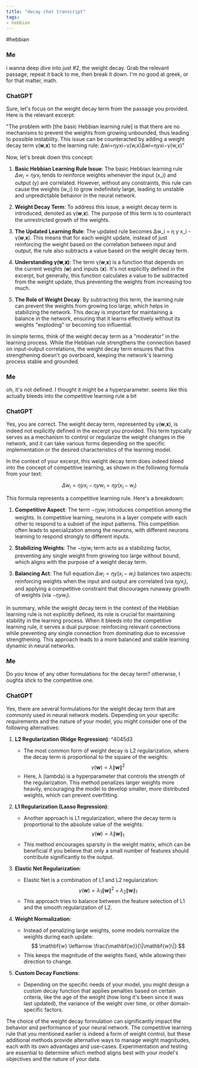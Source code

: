 ```yaml
---
title: "decay chat transcript"
tags:
- hebbian
---
```

#hebbian  
### Me
i wanna deep dive into just #2, the weight decay. Grab the relevant passage, repeat it back to me, then break it down. I'm no good at greek, or for that matter, math.

### ChatGPT

Sure, let's focus on the weight decay term from the passage you provided. Here is the relevant excerpt:

"The problem with \[the basic Hebbian learning rule\] is that there are no mechanisms to prevent the weights from growing unbounded, thus leading to possible instability. This issue can be counteracted by adding a weight decay term γ(𝐰,𝐱) to the learning rule: Δwi=ηyxi−γ(w,x)Δwi​=ηyxi​−γ(w,x)"

Now, let's break down this concept:

1. **Basic Hebbian Learning Rule Issue**: The basic Hebbian learning rule $Δw_i = η y x_i$ tends to reinforce weights whenever the input (x_i) and output (y) are correlated. However, without any constraints, this rule can cause the weights (w_i) to grow indefinitely large, leading to unstable and unpredictable behavior in the neural network.
    
2. **Weight Decay Term**: To address this issue, a weight decay term is introduced, denoted as γ(𝐰,𝐱). The purpose of this term is to counteract the unrestricted growth of the weights.
    
3. **The Updated Learning Rule**: The updated rule becomes Δw_i = η y x_i - γ(𝐰,𝐱). This means that for each weight update, instead of just reinforcing the weight based on the correlation between input and output, the rule also subtracts a value based on the weight decay term.
    
4. **Understanding γ(𝐰,𝐱)**: The term γ(𝐰,𝐱) is a function that depends on the current weights (𝐰) and inputs (𝐱). It's not explicitly defined in the excerpt, but generally, this function calculates a value to be subtracted from the weight update, thus preventing the weights from increasing too much.
    
5. **The Role of Weight Decay**: By subtracting this term, the learning rule can prevent the weights from growing too large, which helps in stabilizing the network. This decay is important for maintaining a balance in the network, ensuring that it learns effectively without its weights "exploding" or becoming too influential.
    

In simple terms, think of the weight decay term as a "moderator" in the learning process. While the Hebbian rule strengthens the connection based on input-output correlations, the weight decay term ensures that this strengthening doesn't go overboard, keeping the network's learning process stable and grounded.

### Me

oh, it's not defined. I thought it might be a hyperparameter. seems like this actually bleeds into the competitive learning rule a bit

### ChatGPT
Yes, you are correct. The weight decay term, represented by γ(𝐰,𝐱), is indeed not explicitly defined in the excerpt you provided. This term typically serves as a mechanism to control or regularize the weight changes in the network, and it can take various forms depending on the specific implementation or the desired characteristics of the learning model.

In the context of your excerpt, this weight decay term does indeed bleed into the concept of competitive learning, as shown in the following formula from your text:

$$ \Delta w_i = \eta y x_i - \eta y w_i = \eta y (x_i - w_i) $$

This formula represents a competitive learning rule. Here's a breakdown:

1. **Competitive Aspect**: The term $- \eta y w_i$ introduces competition among the weights. In competitive learning, neurons in a layer compete with each other to respond to a subset of the input patterns. This competition often leads to specialization among the neurons, with different neurons learning to respond strongly to different inputs.

2. **Stabilizing Weights**: The $- \eta y w_i$ term acts as a stabilizing factor, preventing any single weight from growing too large without bound, which aligns with the purpose of a weight decay term.

3. **Balancing Act**: The full equation $\Delta w_i = \eta y (x_i - w_i)$ balances two aspects: reinforcing weights when the input and output are correlated (via $\eta y x_i$), and applying a competitive constraint that discourages runaway growth of weights (via $- \eta y w_i$).

In summary, while the weight decay term in the context of the Hebbian learning rule is not explicitly defined, its role is crucial for maintaining stability in the learning process. When it bleeds into the competitive learning rule, it serves a dual purpose: reinforcing relevant connections while preventing any single connection from dominating due to excessive strengthening. This approach leads to a more balanced and stable learning dynamic in neural networks.

### Me

Do *you* know of any other formulations for the decay term? otherwise, I oughta stick to the competitive one.

### ChatGPT

Yes, there are several formulations for the weight decay term that are commonly used in neural network models. Depending on your specific requirements and the nature of your model, you might consider one of the following alternatives:

1. **L2 Regularization (Ridge Regression)**: ^4045d3
   - The most common form of weight decay is L2 regularization, where the decay term is proportional to the square of the weights:
     $$ \gamma(\mathbf{w}) = \lambda \|\mathbf{w}\|^2 $$
   - Here, λ (lambda) is a hyperparameter that controls the strength of the regularization. This method penalizes larger weights more heavily, encouraging the model to develop smaller, more distributed weights, which can prevent overfitting.

2. **L1 Regularization (Lasso Regression)**:
   - Another approach is L1 regularization, where the decay term is proportional to the absolute value of the weights:
     $$ \gamma(\mathbf{w}) = \lambda \|\mathbf{w}\|_1 $$
   - This method encourages sparsity in the weight matrix, which can be beneficial if you believe that only a small number of features should contribute significantly to the output.

3. **Elastic Net Regularization**:
   - Elastic Net is a combination of L1 and L2 regularization:
     $$ \gamma(\mathbf{w}) = \lambda_1 \|\mathbf{w}\|^2 + \lambda_2 \|\mathbf{w}\|_1 $$
   - This approach tries to balance between the feature selection of L1 and the smooth regularization of L2.

4. **Weight Normalization**:
   - Instead of penalizing large weights, some models normalize the weights during each update:
     $$ \mathbf{w} \leftarrow \frac{\mathbf{w}}{\|\mathbf{w}\|} $$
   - This keeps the magnitude of the weights fixed, while allowing their direction to change.

5. **Custom Decay Functions**:
   - Depending on the specific needs of your model, you might design a custom decay function that applies penalties based on certain criteria, like the age of the weight (how long it's been since it was last updated), the variance of the weight over time, or other domain-specific factors.

The choice of the weight decay formulation can significantly impact the behavior and performance of your neural network. The competitive learning rule that you mentioned earlier is indeed a form of weight control, but these additional methods provide alternative ways to manage weight magnitudes, each with its own advantages and use-cases. Experimentation and testing are essential to determine which method aligns best with your model's objectives and the nature of your data.